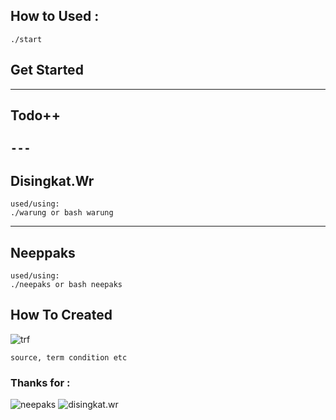 ## How to Used :

```
./start
```
## Get Started
---
Todo++
---
```---```
---
Disingkat.Wr
---
```
used/using:
./warung or bash warung
```
---
Neeppaks
---
```
used/using:
./neepaks or bash neepaks
```

## How To Created

![ trf ](https://raw.githubusercontent.com/kurangnambah/arch.com.termux/main/source/trf.gif)

```source, term condition etc```

### Thanks for :

![ neepaks ](https://raw.githubusercontent.com/kurangnambah/arch.com.termux/main/source/neepaks.jpg) ![ disingkat.wr ](https://raw.githubusercontent.com/kurangnambah/arch.com.termux/main/source/disingkat-wr.png)

